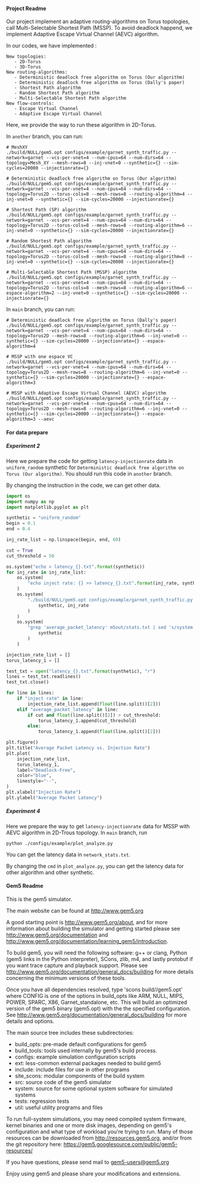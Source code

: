 #### Project Readme

Our project implement an adaptive routing-algorithms on Torus topologies, call Multi-Selectable Shortest Path (MSSP). To avoid deadlock happend, we implement Adaptive Escape Virtual Channel (AEVC) algorithm.

In our codes, we have implemented :
```
New topologies:
   - 2D-Torus
   - 3D-Torus
New routing-algorithms:
   - Deterministic deadlock free algorithm on Torus (Our algorithm)
   - Deterministic deadlock free algorithm on Torus (Dally's paper)
   - Shortest Path algorithm
   - Random Shortest Path algorithm
   - Multi-Selectable Shortest Path algorithm
New flow-controls:
   - Escape Virtual Channel
   - Adaptive Escape Virtual Channel 
```

Here, we provide the way to run these algorithm in 2D-Torus.

In `another` branch, you can run: 

```
# MeshXY
./build/NULL/gem5.opt configs/example/garnet_synth_traffic.py --network=garnet --vcs-per-vnet=4 --num-cpus=64 --num-dirs=64 --topology=Mesh_XY --mesh-rows=8 --inj-vnet=0 --synthetic={} --sim-cycles=20000 --injectionrate={}

# Deterministic deadlock free algorithm on Torus (Our algorithm)
./build/NULL/gem5.opt configs/example/garnet_synth_traffic.py --network=garnet --vcs-per-vnet=4 --num-cpus=64 --num-dirs=64 --topology=Torus2D --torus-cols=8 --mesh-rows=8 --routing-algorithm=4 --inj-vnet=0 --synthetic={} --sim-cycles=20000 --injectionrate={}

# Shortest Path (SP) algorithm
./build/NULL/gem5.opt configs/example/garnet_synth_traffic.py --network=garnet --vcs-per-vnet=4 --num-cpus=64 --num-dirs=64 --topology=Torus2D --torus-cols=8 --mesh-rows=8 --routing-algorithm=6 --inj-vnet=0 --synthetic={} --sim-cycles=20000 --injectionrate={}

# Random Shortest Path algorithm
./build/NULL/gem5.opt configs/example/garnet_synth_traffic.py --network=garnet --vcs-per-vnet=4 --num-cpus=64 --num-dirs=64 --topology=Torus2D --torus-cols=8 --mesh-rows=8 --routing-algorithm=8 --inj-vnet=0 --synthetic={} --sim-cycles=20000 --injectionrate={}

# Multi-Selectable Shortest Path (MSSP) algorithm
./build/NULL/gem5.opt configs/example/garnet_synth_traffic.py --network=garnet --vcs-per-vnet=4 --num-cpus=64 --num-dirs=64 --topology=Torus2D --torus-cols=8 --mesh-rows=8 --routing-algorithm=6 --espace-algorithm=2 --inj-vnet=0 --synthetic={} --sim-cycles=20000 --injectionrate={}
```

In `main` branch, you can run:
```
# Deterministic deadlock free algorithm on Torus (Dally's paper)
./build/NULL/gem5.opt configs/example/garnet_synth_traffic.py --network=garnet --vcs-per-vnet=4 --num-cpus=64 --num-dirs=64 --topology=Torus2D --mesh-rows=8 --routing-algorithm=6 --inj-vnet=0 --synthetic={} --sim-cycles=20000 --injectionrate={} --espace-algorithm=4

# MSSP with one espace VC
./build/NULL/gem5.opt configs/example/garnet_synth_traffic.py --network=garnet --vcs-per-vnet=4 --num-cpus=64 --num-dirs=64 --topology=Torus2D --mesh-rows=8 --routing-algorithm=6 --inj-vnet=0 --synthetic={} --sim-cycles=20000 --injectionrate={} --espace-algorithm=3

# MSSP with Adaptive Escape Virtual Channel (AEVC) algorithm
./build/NULL/gem5.opt configs/example/garnet_synth_traffic.py --network=garnet --vcs-per-vnet=4 --num-cpus=64 --num-dirs=64 --topology=Torus2D --mesh-rows=8 --routing-algorithm=6 --inj-vnet=0 --synthetic={} --sim-cycles=20000 --injectionrate={} --espace-algorithm=3 --aevc
```
#### For data prepare

##### Experiment 2

Here we prepare the code for getting `latency-injectionrate` data in `uniform_random` synthetic for `Deterministic deadlock free algorithm on Torus (Our algorithm)`. You should run this code in `another` branch.

By changing the instruction in the code, we can get other data.

```python
import os
import numpy as np
import matplotlib.pyplot as plt

synthetic = "uniform_random"
begin = 0.1
end = 0.4

inj_rate_list = np.linspace(begin, end, 60)

cut = True
cut_threshold = 50

os.system("echo > latency_{}.txt".format(synthetic))
for inj_rate in inj_rate_list:
    os.system(
        "echo inject rate: {} >> latency_{}.txt".format(inj_rate, synthetic)
    )
    os.system(
        "./build/NULL/gem5.opt configs/example/garnet_synth_traffic.py --network=garnet --vcs-per-vnet=4 --num-cpus=64 --num-dirs=64 --topology=Torus2D --torus-cols=8 --mesh-rows=8 --routing-algorithm=4 --inj-vnet=0 --synthetic={} --sim-cycles=20000 --injectionrate={}".format(
            synthetic, inj_rate
        )
    )
    os.system(
        "grep 'average_packet_latency' m5out/stats.txt | sed 's/system.ruby.network.average_packet_latency\s*/average_packet_latency = /' >> latency_{}.txt".format(
            synthetic
        )
    )

injection_rate_list = []
torus_latency_1 = []

test_txt = open("latency_{}.txt".format(synthetic), "r")
lines = test_txt.readlines()
test_txt.close()

for line in lines:
    if "inject rate" in line:
        injection_rate_list.append(float(line.split()[2]))
    elif "average_packet_latency" in line:
        if cut and float(line.split()[2]) > cut_threshold:
            torus_latency_1.append(cut_threshold)
        else:
            torus_latency_1.append(float(line.split()[2]))

plt.figure()
plt.title("Average Packet Latency vs. Injection Rate")
plt.plot(
    injection_rate_list,
    torus_latency_1,
    label="Deadlock-Free",
    color="blue",
    linestyle="--",
)
plt.xlabel("Injection Rate")
plt.ylabel("Average Packet Latency")
```

##### Experiment 4

Here we prepare the way to get `latency-injectionrate` data for MSSP with AEVC algorithm in 2D-Trous topology.  In `main` branch, run

```
python ./configs/example/plot_analyze.py
```

You can get the latency data in `network_stats.txt`.

By changing the `cmd` in `plot_analyze.py`, you can get the latency data for other algorithm and other synthetic.

#### Gem5 Readme

This is the gem5 simulator.

The main website can be found at http://www.gem5.org

A good starting point is http://www.gem5.org/about, and for
more information about building the simulator and getting started
please see http://www.gem5.org/documentation and
http://www.gem5.org/documentation/learning_gem5/introduction.

To build gem5, you will need the following software: g++ or clang,
Python (gem5 links in the Python interpreter), SCons, zlib, m4, and lastly
protobuf if you want trace capture and playback support. Please see
http://www.gem5.org/documentation/general_docs/building for more details
concerning the minimum versions of these tools.

Once you have all dependencies resolved, type 'scons
build/<CONFIG>/gem5.opt' where CONFIG is one of the options in build_opts like
ARM, NULL, MIPS, POWER, SPARC, X86, Garnet_standalone, etc. This will build an
optimized version of the gem5 binary (gem5.opt) with the the specified
configuration. See http://www.gem5.org/documentation/general_docs/building for
more details and options.

The main source tree includes these subdirectories:
   - build_opts: pre-made default configurations for gem5
   - build_tools: tools used internally by gem5's build process.
   - configs: example simulation configuration scripts
   - ext: less-common external packages needed to build gem5
   - include: include files for use in other programs
   - site_scons: modular components of the build system
   - src: source code of the gem5 simulator
   - system: source for some optional system software for simulated systems
   - tests: regression tests
   - util: useful utility programs and files

To run full-system simulations, you may need compiled system firmware, kernel
binaries and one or more disk images, depending on gem5's configuration and
what type of workload you're trying to run. Many of those resources can be
downloaded from http://resources.gem5.org, and/or from the git repository here:
https://gem5.googlesource.com/public/gem5-resources/

If you have questions, please send mail to gem5-users@gem5.org

Enjoy using gem5 and please share your modifications and extensions.
